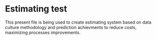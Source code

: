 # Estimating test

This present file is being used to create estimating system based on data culture methodology and prediction achievments to reduce costs, maximizing processes improvements.